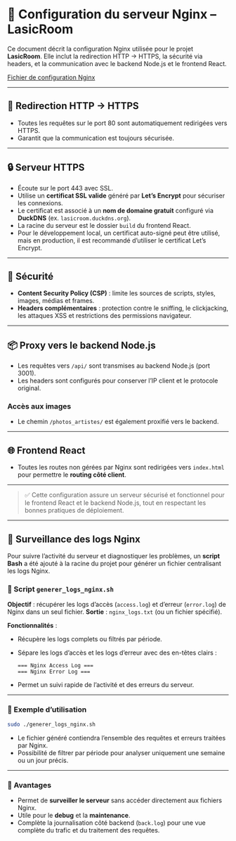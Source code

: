 # 📡 Configuration du serveur Nginx – LasicRoom

Ce document décrit la configuration Nginx utilisée pour le projet **LasicRoom**. Elle inclut la redirection HTTP → HTTPS, la sécurité via headers, et la communication avec le backend Node.js et le frontend React.

[Fichier de configuration Nginx](./configuration_nginx)

---

## 🔁 Redirection HTTP → HTTPS

* Toutes les requêtes sur le port 80 sont automatiquement redirigées vers HTTPS.
* Garantit que la communication est toujours sécurisée.

---

## 🔒 Serveur HTTPS

* Écoute sur le port 443 avec SSL.
* Utilise un **certificat SSL valide** généré par **Let’s Encrypt** pour sécuriser les connexions.
* Le certificat est associé à un **nom de domaine gratuit** configuré via **DuckDNS** (ex. `lasicroom.duckdns.org`).
* La racine du serveur est le dossier `build` du frontend React.
* Pour le développement local, un certificat auto-signé peut être utilisé, mais en production, il est recommandé d’utiliser le certificat Let’s Encrypt.

---

## 🔐 Sécurité

* **Content Security Policy (CSP)** : limite les sources de scripts, styles, images, médias et frames.
* **Headers complémentaires** : protection contre le sniffing, le clickjacking, les attaques XSS et restrictions des permissions navigateur.

---

## 📦 Proxy vers le backend Node.js

* Les requêtes vers `/api/` sont transmises au backend Node.js (port 3001).
* Les headers sont configurés pour conserver l’IP client et le protocole original.

### Accès aux images

* Le chemin `/photos_artistes/` est également proxifié vers le backend.

---

## 🌐 Frontend React

* Toutes les routes non gérées par Nginx sont redirigées vers `index.html` pour permettre le **routing côté client**.

---

> ✅ Cette configuration assure un serveur sécurisé et fonctionnel pour le frontend React et le backend Node.js, tout en respectant les bonnes pratiques de déploiement.

---

## 📄 Surveillance des logs Nginx

Pour suivre l’activité du serveur et diagnostiquer les problèmes, un **script Bash** a été ajouté à la racine du projet pour générer un fichier centralisant les logs Nginx.

### 🔹 Script `generer_logs_nginx.sh`

**Objectif** : récupérer les logs d’accès (`access.log`) et d’erreur (`error.log`) de Nginx dans un seul fichier.
**Sortie** : `nginx_logs.txt` (ou un fichier spécifié).

**Fonctionnalités** :

* Récupère les logs complets ou filtrés par période.

* Sépare les logs d’accès et les logs d’erreur avec des en-têtes clairs :

  ```
  === Nginx Access Log ===
  === Nginx Error Log ===
  ```

* Permet un suivi rapide de l’activité et des erreurs du serveur.

---

### 🔹 Exemple d’utilisation

```bash
sudo ./generer_logs_nginx.sh
```

* Le fichier généré contiendra l’ensemble des requêtes et erreurs traitées par Nginx.
* Possibilité de filtrer par période pour analyser uniquement une semaine ou un jour précis.

---

### 🔹 Avantages

* Permet de **surveiller le serveur** sans accéder directement aux fichiers Nginx.
* Utile pour le **debug** et la **maintenance**.
* Complète la journalisation côté backend (`back.log`) pour une vue complète du trafic et du traitement des requêtes.
